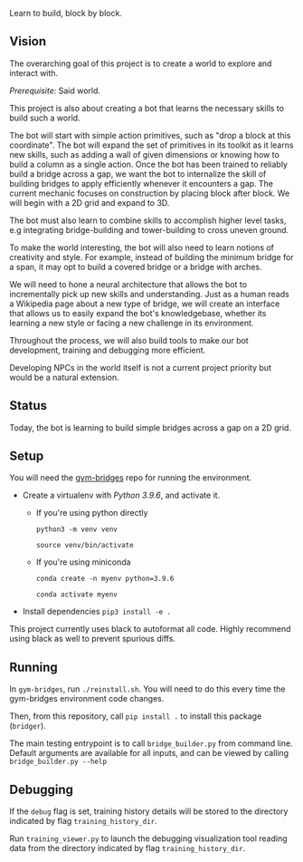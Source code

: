 Learn to build, block by block.

## Vision

The overarching goal of this project is to create a world to explore and interact with.

*Prerequisite:* Said world.

This project is also about creating a bot that learns the necessary skills to build such a world.

The bot will start with simple action primitives, such as "drop a block at this coordinate". The bot will expand the set of primitives in its toolkit as it learns new skills, such as adding a wall of given dimensions or knowing how to build a column as a single action. Once the bot has been trained to reliably build a bridge across a gap, we want the bot to internalize the skill of building bridges to apply efficiently whenever it encounters a gap. The current mechanic focuses on construction by placing block after block. We will begin with a 2D grid and expand to 3D.

The bot must also learn to combine skills to accomplish higher level tasks, e.g integrating bridge-building and tower-building to cross uneven ground.

To make the world interesting, the bot will also need to learn notions of creativity and style. For example, instead of building the minimum bridge for a span, it may opt to build a covered bridge or a bridge with arches.

We will need to hone a neural architecture that allows the bot to incrementally pick up new skills and understanding. Just as a human reads a Wikipedia page about a new type of bridge, we will create an interface that allows us to easily expand the bot's knowledgebase, whether its learning a new style or facing a new challenge in its environment.

Throughout the process, we will also build tools to make our bot development, training and debugging more efficient.

Developing NPCs in the world itself is not a current project priority but would be a natural extension.

## Status

Today, the bot is learning to build simple bridges across a gap on a 2D grid.

## Setup

You will need the [gym-bridges](https://github.com/ldoshi/gym-bridges) repo for running the environment.

* Create a virtualenv with _Python 3.9.6_, and activate it.
  * If you're using python directly

    `python3 -m venv venv`

    `source venv/bin/activate`

  * If you're using miniconda

    `conda create -n myenv python=3.9.6`

    `conda activate myenv`

* Install dependencies `pip3 install -e .`

This project currently uses black to autoformat all code. Highly recommend using black as well to prevent spurious diffs.

## Running

In `gym-bridges`, run `./reinstall.sh`. You will need to do this every time the gym-bridges environment code changes.

Then, from this repository, call `pip install .` to install this package (`bridger`).

The main testing entrypoint is to call `bridge_builder.py` from command line. Default arguments are available for all inputs, and can be viewed by calling `bridge_builder.py --help`

## Debugging

If the `debug` flag is set, training history details will be stored to the directory indicated by flag `training_history_dir`. 

Run `training_viewer.py` to launch the debugging visualization tool reading data from the directory indicated by flag `training_history_dir`. 
